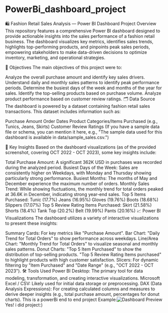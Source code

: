 # PowerBi_dashboard_project
🛍️ Fashion Retail Sales Analysis — Power BI Dashboard
Project Overview
This repository features a comprehensive Power BI dashboard designed to provide actionable insights into the sales performance of a fashion retail business. The dashboard visualizes key metrics, identifies sales trends, highlights top-performing products, and pinpoints peak sales periods, empowering stakeholders to make data-driven decisions to optimize inventory, marketing, and operational strategies.

🎯 Objectives
The main objectives of this project were to:

Analyze the overall purchase amount and identify key sales drivers.
Understand daily and monthly sales patterns to identify peak performance periods.
Determine the busiest days of the week and months of the year for sales.
Identify the top-selling products based on purchase volume.
Analyze product performance based on customer review ratings.
🗂️ Data Source
The dashboard is powered by a dataset containing fashion retail sales transactions. This dataset includes information such as:

Purchase Amount
Order Dates
Product Categories/Items Purchased (e.g., Tunics, Jeans, Skirts)
Customer Review Ratings
(If you have a sample data file or schema, you can mention it here, e.g., "The sample data used for this dashboard is available in data/sample_sales.csv.")

📌 Key Insights
Based on the dashboard visualizations (as of the provided screenshot, covering OCT 2022 - OCT 2023), some key insights include:

Total Purchase Amount: A significant 362K USD in purchases was recorded during the analyzed period.
Busiest Days of the Week: Sales are consistently higher on Weekdays, with Monday and Thursday showing particularly strong performance.
Busiest Months: The months of May and December experience the maximum number of orders.
Monthly Sales Trend: While showing fluctuations, the monthly trend for total orders peaked at 36.6K in December, indicating strong year-end sales.
Top 5 Items Purchased:
Tunic (17.7%)
Jeans (16.95%)
Gloves (19.76%)
Boots (18.68%)
Slippers (17.07%)
Top 5 Review Rating Items Purchased:
Skirt (21.58%)
Shorts (18.4%)
Tank Top (20.2%)
Belt (19.99%)
Pants (20.16%)
📈 Power BI Visualizations
The dashboard utilizes a variety of interactive visualizations to present these insights:

Summary Cards: For key metrics like "Purchase Amount".
Bar Chart: "Daily Trend for Total Orders" to show performance across weekdays.
Line/Area Chart: "Monthly Trend for Total Orders" to visualize seasonal and monthly sales patterns.
Donut Charts:
"Top 5 Item Purchased" to show the distribution of top-selling products.
"Top 5 Review Rating Items purchased" to highlight products with high customer satisfaction.
Slicers: For dynamic filtering by "Item Purchased" and "Date Range" (e.g., "OCT 2022 - OCT 2023").
🛠 Tools Used
Power BI Desktop: The primary tool for data modeling, transformation, and creating interactive visualizations.
Microsoft Excel / CSV: Likely used for initial data storage or preprocessing.
DAX (Data Analysis Expressions): For creating calculated columns and measures to derive deeper insights (e.g., total purchase amount, percentages for donut charts).
This is a powerBi end to end project
Example:![Dashboard Preview](https://drive.google.com/file/d/1xVBgBAzI7nwUwR32fnW_HFmTVxnLzNZl/view?usp=sharing)
Yes! 
  i did project:)
